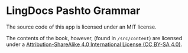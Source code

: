 # LingDocs Pashto Grammar

The source code of this app is licensed under an MIT license.

The contents of the book, however, (found in `/src/content`) are licensed under a [Attribution-ShareAlike 4.0 International License (CC BY-SA 4.0)](
https://creativecommons.org/licenses/by-sa/4.0/).